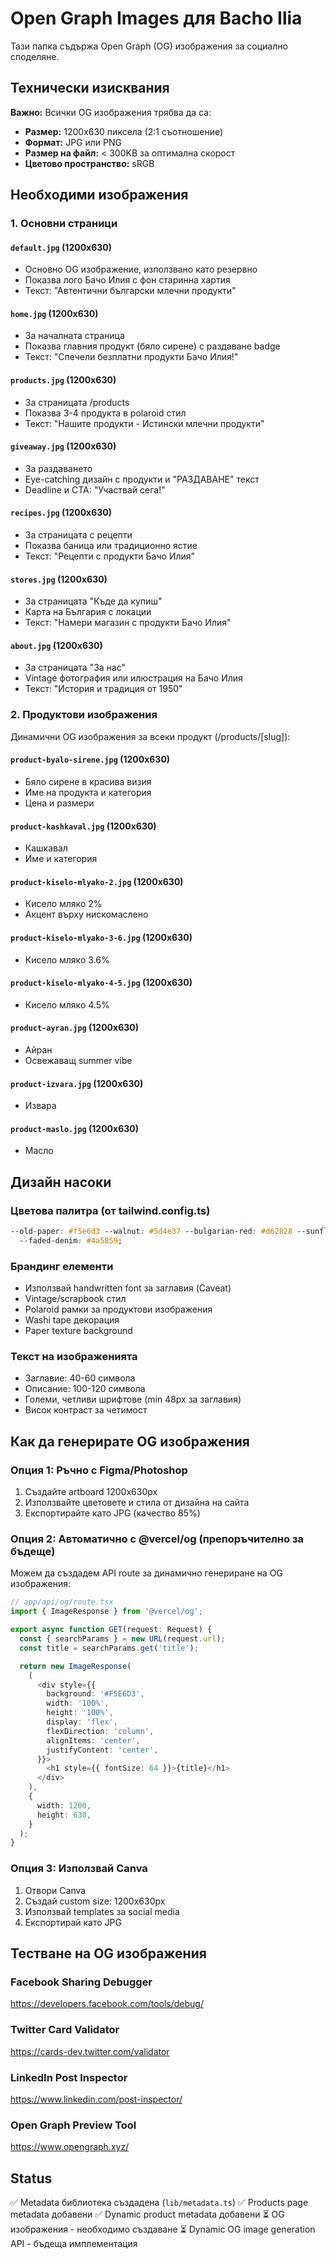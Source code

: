# Open Graph Images для Bacho Ilia

Тази папка съдържа Open Graph (OG) изображения за социално споделяне.

## Технически изисквания

**Важно:** Всички OG изображения трябва да са:

- **Размер:** 1200x630 пиксела (2:1 съотношение)
- **Формат:** JPG или PNG
- **Размер на файл:** < 300KB за оптимална скорост
- **Цветово пространство:** sRGB

## Необходими изображения

### 1. Основни страници

#### `default.jpg` (1200x630)

- Основно OG изображение, използвано като резервно
- Показва лого Бачо Илия с фон старинна хартия
- Текст: "Автентични български млечни продукти"

#### `home.jpg` (1200x630)

- За началната страница
- Показва главния продукт (бяло сирене) с раздаване badge
- Текст: "Спечели безплатни продукти Бачо Илия!"

#### `products.jpg` (1200x630)

- За страницата /products
- Показва 3-4 продукта в polaroid стил
- Текст: "Нашите продукти - Истински млечни продукти"

#### `giveaway.jpg` (1200x630)

- За раздаването
- Eye-catching дизайн с продукти и "РАЗДАВАНЕ" текст
- Deadline и CTA: "Участвай сега!"

#### `recipes.jpg` (1200x630)

- За страницата с рецепти
- Показва баница или традиционно ястие
- Текст: "Рецепти с продукти Бачо Илия"

#### `stores.jpg` (1200x630)

- За страницата "Къде да купиш"
- Карта на България с локации
- Текст: "Намери магазин с продукти Бачо Илия"

#### `about.jpg` (1200x630)

- За страницата "За нас"
- Vintage фотография или илюстрация на Бачо Илия
- Текст: "История и традиция от 1950"

### 2. Продуктови изображения

Динамични OG изображения за всеки продукт (/products/[slug]):

#### `product-byalo-sirene.jpg` (1200x630)

- Бяло сирене в красива визия
- Име на продукта и категория
- Цена и размери

#### `product-kashkaval.jpg` (1200x630)

- Кашкавал
- Име и категория

#### `product-kiselo-mlyako-2.jpg` (1200x630)

- Кисело мляко 2%
- Акцент върху нискомаслено

#### `product-kiselo-mlyako-3-6.jpg` (1200x630)

- Кисело мляко 3.6%

#### `product-kiselo-mlyako-4-5.jpg` (1200x630)

- Кисело мляко 4.5%

#### `product-ayran.jpg` (1200x630)

- Айран
- Освежаващ summer vibe

#### `product-izvara.jpg` (1200x630)

- Извара

#### `product-maslo.jpg` (1200x630)

- Масло

## Дизайн насоки

### Цветова палитра (от tailwind.config.ts)

```css
--old-paper: #f5e6d3 --walnut: #5d4e37 --bulgarian-red: #d62828 --sunflower: #f77f00
  --faded-denim: #4a5859;
```

### Брандинг елементи

- Използвай handwritten font за заглавия (Caveat)
- Vintage/scrapbook стил
- Polaroid рамки за продуктови изображения
- Washi tape декорация
- Paper texture background

### Текст на изображенията

- Заглавие: 40-60 символа
- Описание: 100-120 символа
- Големи, четливи шрифтове (min 48px за заглавия)
- Висок контраст за четимост

## Как да генерирате OG изображения

### Опция 1: Ръчно с Figma/Photoshop

1. Създайте artboard 1200x630px
2. Използвайте цветовете и стила от дизайна на сайта
3. Експортирайте като JPG (качество 85%)

### Опция 2: Автоматично с @vercel/og (препоръчително за бъдеще)

Можем да създадем API route за динамично генериране на OG изображения:

```typescript
// app/api/og/route.tsx
import { ImageResponse } from '@vercel/og';

export async function GET(request: Request) {
  const { searchParams } = new URL(request.url);
  const title = searchParams.get('title');

  return new ImageResponse(
    (
      <div style={{
        background: '#F5E6D3',
        width: '100%',
        height: '100%',
        display: 'flex',
        flexDirection: 'column',
        alignItems: 'center',
        justifyContent: 'center',
      }}>
        <h1 style={{ fontSize: 64 }}>{title}</h1>
      </div>
    ),
    {
      width: 1200,
      height: 630,
    }
  );
}
```

### Опция 3: Използвай Canva

1. Отвори Canva
2. Създай custom size: 1200x630px
3. Използвай templates за social media
4. Експортирай като JPG

## Тестване на OG изображения

### Facebook Sharing Debugger

https://developers.facebook.com/tools/debug/

### Twitter Card Validator

https://cards-dev.twitter.com/validator

### LinkedIn Post Inspector

https://www.linkedin.com/post-inspector/

### Open Graph Preview Tool

https://www.opengraph.xyz/

## Status

✅ Metadata библиотека създадена (`lib/metadata.ts`)
✅ Products page metadata добавени
✅ Dynamic product metadata добавени
⏳ OG изображения - необходимо създаване
⏳ Dynamic OG image generation API - бъдеща имплементация
